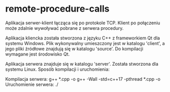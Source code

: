 # remote-procedure-calls
Aplikacja serwer-klient łącząca się po protokole TCP. Klient po połączeniu może zdalnie wywoływać pobrane z serwera procedury.

Aplikacja kliencka została stworzona z języku C++ z frameworkiem Qt dla systemu Windows. Plik wykonywalny umieszczony jest w katalogu 'client', a jego pliki źródłowe znajdują się w katalogu 'source'. Do kompilacji wymagane jest środowisko Qt.

Aplikacja serwera znajduje się w katalogu 'server'. Została stworzona dla systemu Linux. Sposób kompilacji i uruchomienia:

Kompilacja serwera:
    g++ *.cpp -o <server name>
    g++ -Wall -std=c++17 -pthread *.cpp -o <server name>
Uruchomienie serwera:
    ./<server name>

